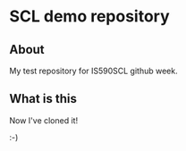 # SCL demo repository

## About 
My test repository for IS590SCL github week.

## What is this

Now I've cloned it!

:-)